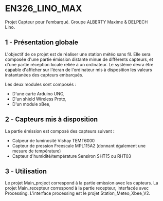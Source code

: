 # EN326_LINO_MAX
Projet Capteur pour l'embarqué.
Groupe ALBERTY Maxime & DELPECH Lino.

## 1 - Présentation globale
L'objectif de ce projet est de réaliser une station météo sans fil.
Elle sera composée d'une partie émission distante minue de différents capteurs, et d'une partie réception locale reliée à un ordinateur.
Le système devra être capable d'afficher sur l'écran de l'ordinateur mis à disposition les valeurs instantanées des capteurs embarqués.

Les deux modules sont composés :
 - D'une carte Arduino UNO,
 - D'un shield Wireless Proto,
 - D'un module xBee,

## 2 - Capteurs mis à disposition
La partie émission est composé des capteurs suivant :
 - Catpeur de luminosité Vishay TEMT6000
 - Capteur de pression Freescale MPL115A2 (donnant également une mesure de température)
 - Capteur d'humidité/température Sensiron SHT15 ou RHT03

## 3 - Utilisation
Le projet Main_project correspond à la partie emission avec les capteurs.
La projet Main_recepteur correspond à la partie recepteur, interfacée avec Processing.
L'interface processing est le projet Station_Meteo_Xbee_V2.
